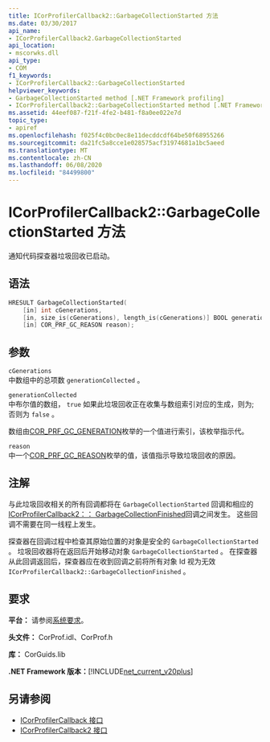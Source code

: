 ```yaml
---
title: ICorProfilerCallback2::GarbageCollectionStarted 方法
ms.date: 03/30/2017
api_name:
- ICorProfilerCallback2.GarbageCollectionStarted
api_location:
- mscorwks.dll
api_type:
- COM
f1_keywords:
- ICorProfilerCallback2::GarbageCollectionStarted
helpviewer_keywords:
- GarbageCollectionStarted method [.NET Framework profiling]
- ICorProfilerCallback2::GarbageCollectionStarted method [.NET Framework profiling]
ms.assetid: 44eef087-f21f-4fe2-b481-f8a0ee022e7d
topic_type:
- apiref
ms.openlocfilehash: f025f4c0bc0ec8e11decddcdf64be50f68955266
ms.sourcegitcommit: da21fc5a8cce1e028575acf31974681a1bc5aeed
ms.translationtype: MT
ms.contentlocale: zh-CN
ms.lasthandoff: 06/08/2020
ms.locfileid: "84499800"
---
```

# <a name="icorprofilercallback2garbagecollectionstarted-method"></a>ICorProfilerCallback2::GarbageCollectionStarted 方法
通知代码探查器垃圾回收已启动。  
  
## <a name="syntax"></a>语法  
  
```cpp  
HRESULT GarbageCollectionStarted(  
    [in] int cGenerations,  
    [in, size_is(cGenerations), length_is(cGenerations)] BOOL generationCollected[],  
    [in] COR_PRF_GC_REASON reason);  
```  
  
## <a name="parameters"></a>参数  
 `cGenerations`  
 中数组中的总项数 `generationCollected` 。  
  
 `generationCollected`  
 中布尔值的数组， `true` 如果此垃圾回收正在收集与数组索引对应的生成，则为; 否则为 `false` 。  
  
 数组由[COR_PRF_GC_GENERATION](cor-prf-gc-generation-enumeration.md)枚举的一个值进行索引，该枚举指示代。  
  
 `reason`  
 中一个[COR_PRF_GC_REASON](cor-prf-gc-reason-enumeration.md)枚举的值，该值指示导致垃圾回收的原因。  
  
## <a name="remarks"></a>注解  
 与此垃圾回收相关的所有回调都将在 `GarbageCollectionStarted` 回调和相应的[ICorProfilerCallback2：： GarbageCollectionFinished](icorprofilercallback2-garbagecollectionfinished-method.md)回调之间发生。 这些回调不需要在同一线程上发生。  
  
 探查器在回调过程中检查其原始位置的对象是安全的 `GarbageCollectionStarted` 。 垃圾回收器将在返回后开始移动对象 `GarbageCollectionStarted` 。 在探查器从此回调返回后，探查器应在收到回调之前将所有对象 Id 视为无效 `ICorProfilerCallback2::GarbageCollectionFinished` 。  
  
## <a name="requirements"></a>要求  
 **平台：** 请参阅[系统要求](../../get-started/system-requirements.md)。  
  
 **头文件：** CorProf.idl、CorProf.h  
  
 **库：** CorGuids.lib  
  
 **.NET Framework 版本：**[!INCLUDE[net_current_v20plus](../../../../includes/net-current-v20plus-md.md)]  
  
## <a name="see-also"></a>另请参阅

- [ICorProfilerCallback 接口](icorprofilercallback-interface.md)
- [ICorProfilerCallback2 接口](icorprofilercallback2-interface.md)
